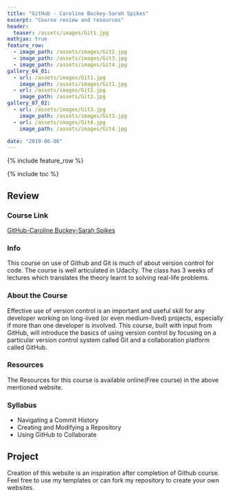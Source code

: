 ```yaml
---
title: "GitHub - Caroline Buckey-Sarah Spikes"
excerpt: "Course review and resources"
header:
  teaser: /assets/images/Git1.jpg
mathjax: true
feature_row:
  - image_path: /assets/images/Git2.jpg
  - image_path: /assets/images/Git3.jpg
  - image_path: /assets/images/Git4.jpg
gallery_04_01:
  - url: /assets/images/Git1.jpg
    image_path: /assets/images/Git1.jpg
  - url: /assets/images/Git2.jpg
    image_path: /assets/Git2.jpg
gallery_07_02:
  - url: /assets/images/Git3.jpg
    image_path: /assets/images/Git3.jpg
  - url: /assets/images/Git4.jpg
    image_path: /assets/images/Git4.jpg

date: "2019-06-06"
---
```


{% include feature_row %}

{% include toc %}

## Review

### Course Link
<a href="https://www.udacity.com/course/how-to-use-git-and-github--ud775">GitHub-Caroline Buckey-Sarah Spikes </a>

### Info

This course on use of Github and Git is much of about version control for code. The course is well articulated in Udacity. The class has 3 weeks of lectures which translates the theory learnt to solving real-life problems.

### About the Course 
Effective use of version control is an important and useful skill for any developer working on long-lived (or even medium-lived) projects, especially if more than one developer is involved. This course, built with input from GitHub, will introduce the basics of using version control by focusing on a particular version control system called Git and a collaboration platform called GitHub.

### Resources
The Resources for this course is available online(Free course) in the above mentioned website.

### Syllabus

<ul>
<li>Navigating a Commit History</li>
<li>Creating and Modifying a Repository</li>
<li>Using GitHub to Collaborate</li>
</ul>

## Project

Creation of this website is an inspiration after completion of Github course. Feel free to use my templates or can fork my repository to create your own websites.